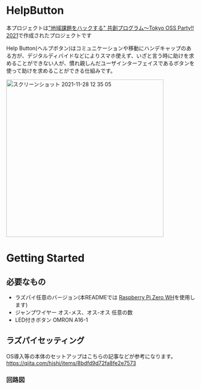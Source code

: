 # HelpButton
本プロジェクトは["地域課題をハックする" 共創プログラム〜Tokyo OSS Party!! 2021](https://tokyo-oss-party.com/)で作成されたプロジェクトです

Help Button(ヘルプボタン)はコミュニケーションや移動にハンデキャップのある方が、デジタルディバイドなどによりスマホ使えず、いざと言う時に助けを求めることができない人が、慣れ親しんだユーザインターフェイスであるボタンを使って助けを求めることができる仕組みです。

<img width="419" alt="スクリーンショット 2021-11-28 12 35 05" src="https://user-images.githubusercontent.com/6661165/143727983-f515ae87-3370-44b3-9ac4-c3456a9e0366.png">



# Getting Started

## 必要なもの

* ラズパイ任意のバージョン(本READMEでは [Raspberry Pi Zero WH](https://www.switch-science.com/catalog/3646/)を使用します)
* ジャンプワイヤー オス-メス、オス-オス 任意の数
* LED付きボタン OMRON A16-1

## ラズパイセッティング

OS導入等の本体のセットアップはこちらの記事などが参考になります。
https://qiita.com/hishi/items/8bdfd9d72fa8fe2e7573


### 回路図


